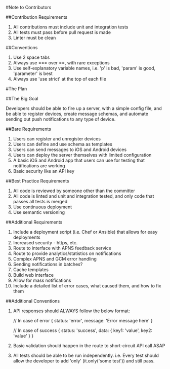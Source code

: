 #Note to Contributors

##Contribution Requirements

1. All contributions must include unit and integration tests
2. All tests must pass before pull request is made
3. Linter must be clean

##Conventions

1. Use 2 space tabs
2. Always use === over ==, with rare exceptions
3. Use self-explanatory variable names, i.e. 'p' is bad, 'param' is good, 'parameter' is best
4. Always use 'use strict' at the top of each file

#The Plan

##The Big Goal

Developers should be able to fire up a server, with a simple config file, and be able to register devices, create message schemas, and automate sending out push notifications to any type of device.

##Bare Requirements

1. Users can register and unregister devices
2. Users can define and use schema as templates
3. Users can send messages to iOS and Android devices
4. Users can deploy the server themselves with limited configuration
5. A basic iOS and Android app that users can use for testing that notifications are working
6. Basic security like an API key

##Best Practice Requirements

1. All code is reviewed by someone other than the committer
2. All code is linted and unit and integration tested, and only code that passes all tests is merged
3. Use continuous deployment
4. Use semantic versioning

##Additional Requirements

1. Include a deployment script (i.e. Chef or Ansible) that allows for easy deployments
2. Increased security - https, etc.
3. Route to interface with APNS feedback service
4. Route to provide analytics/statistics on notifications
5. Complex APNS and GCM error handling
6. Sending notifications in batches?
7. Cache templates
8. Build web interface
9. Allow for mass notifications
10. Include a detailed list of error cases, what caused them, and how to fix them

##Additional Conventions

1. API responses should ALWAYS follow the below format:

    // In case of error
    {
      status: 'error',
      message: 'Error message here'
    }

    // In case of success
    {
      status: 'success',
      data: {
        key1: 'value',
        key2: 'value'
      }
    }
2. Basic validation should happen in the route to short-circuit API call ASAP
3. All tests should be able to be run independently. i.e. Every test should allow the developer to add 'only' (it.only('some test')) and still pass.